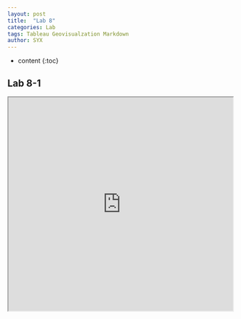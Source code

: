 ```yaml
---
layout: post
title:  "Lab 8"
categories: Lab
tags: Tableau Geovisualzation Markdown
author: SYX
---
```


* content
{:toc}

## Lab 8-1


<iframe src="https://www.google.com/maps/d/u/0/embed?mid=15Hgvc3KpYRykWVMgaQLSDQ_KqxJxd7kR" width="100%" height="480"></iframe>